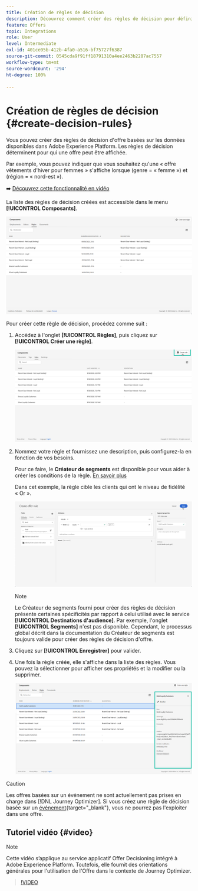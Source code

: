 ```yaml
---
title: Création de règles de décision
description: Découvrez comment créer des règles de décision pour définir pour qui les offres peuvent être affichées.
feature: Offers
topic: Integrations
role: User
level: Intermediate
exl-id: 401ce05b-412b-4fa0-a516-bf75727f6387
source-git-commit: 0545cda9f91ff18791310a4ee2463b2287ac7557
workflow-type: tm+mt
source-wordcount: '294'
ht-degree: 100%

---
```


# Création de règles de décision {#create-decision-rules}

Vous pouvez créer des règles de décision d&#39;offre basées sur les données disponibles dans Adobe Experience Platform. Les règles de décision déterminent pour qui une offre peut être affichée.

Par exemple, vous pouvez indiquer que vous souhaitez qu&#39;une « offre vêtements d&#39;hiver pour femmes » s&#39;affiche lorsque (genre = « femme ») et (région = « nord-est »).

➡️ [Découvrez cette fonctionnalité en vidéo](#video)

La liste des règles de décision créées est accessible dans le menu **[!UICONTROL Composants]**.

![](../../assets/decision_rules_list.png)

Pour créer cette règle de décision, procédez comme suit :

1. Accédez à l&#39;onglet **[!UICONTROL Règles]**, puis cliquez sur **[!UICONTROL Créer une règle]**.

   ![](../../assets/offers_decision_rule_creation.png)

1. Nommez votre règle et fournissez une description, puis configurez-la en fonction de vos besoins.

   Pour ce faire, le **Créateur de segments** est disponible pour vous aider à créer les conditions de la règle. [En savoir plus](../../segment/about-segments.md)

   Dans cet exemple, la règle cible les clients qui ont le niveau de fidélité « Or ».

   ![](../../assets/offers_decision_rule_creation_segment.png)

   >[!NOTE]
   >
   >Le Créateur de segments fourni pour créer des règles de décision présente certaines spécificités par rapport à celui utilisé avec le service **[!UICONTROL Destinations d&#39;audience]**. Par exemple, l&#39;onglet **[!UICONTROL Segments]** n&#39;est pas disponible. Cependant, le processus global décrit dans la documentation du Créateur de segments est toujours valide pour créer des règles de décision d&#39;offre.


1. Cliquez sur **[!UICONTROL Enregistrer]** pour valider.

1. Une fois la règle créée, elle s&#39;affiche dans la liste des règles. Vous pouvez la sélectionner pour afficher ses propriétés et la modifier ou la supprimer.

   ![](../../assets/rule_created.png)

>[!CAUTION]
>
>Les offres basées sur un événement ne sont actuellement pas prises en charge dans [!DNL Journey Optimizer]. Si vous créez une règle de décision basée sur un [événement](https://experienceleague.adobe.com/docs/experience-platform/segmentation/ui/segment-builder.html?lang=fr#events){target=&quot;_blank&quot;}, vous ne pourrez pas l&#39;exploiter dans une offre.

## Tutoriel vidéo {#video}

>[!NOTE]
>
>Cette vidéo s’applique au service applicatif Offer Decisioning intégré à Adobe Experience Platform. Toutefois, elle fournit des orientations générales pour l&#39;utilisation de l&#39;Offre dans le contexte de Journey Optimizer.

>[!VIDEO](https://video.tv.adobe.com/v/329373?quality=12)
